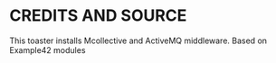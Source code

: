 # CREDITS AND SOURCE

This toaster installs Mcollective and ActiveMQ middleware. Based on Example42 modules
